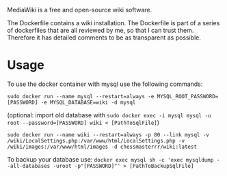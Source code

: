 MediaWiki is a free and open-source wiki software.

The Dockerfile contains a wiki installation. The Dockerfile is part of a series of dockerfiles that are all reviewed by me, so that I can trust them. Therefore it has detailed comments to be as transparent as possible.

# Usage

To use the docker container with mysql use the following commands:

`sudo docker run --name mysql --restart=always -e MYSQL_ROOT_PASSWORD=[PASSWORD] -e MYSQL_DATABASE=wiki -d mysql`

(optional: import old database with
`sudo docker exec -i mysql mysql -u root --password=[PASSWORD] wiki < [PathToSqlFile]`)

`sudo docker run --name wiki --restart=always -p 80 --link mysql -v /wiki/LocalSettings.php:/var/www/html/LocalSettings.php -v /wiki/images:/var/www/html/images -d chessmasterrr/wiki:latest`

To backup your database use:
`docker exec mysql sh -c 'exec mysqldump --all-databases -uroot -p"[PASSWORD]"' > [PathToBackupSqlFile]`
